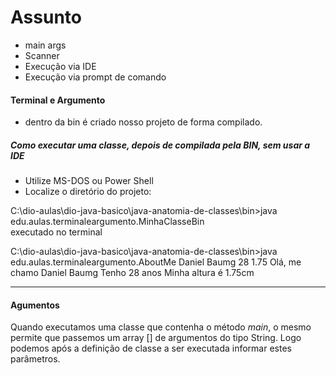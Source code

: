 # Assunto
- main args
- Scanner
- Execução via IDE
- Execução via prompt de comando

#### Terminal e Argumento
- dentro da bin é criado nosso projeto de forma compilado.

##### Como executar uma classe, depois de compilada pela *BIN*, sem usar a IDE

- Utilize MS-DOS ou Power Shell
- Localize o diretório do projeto:  

C:\dio-aulas\dio-java-basico\java-anatomia-de-classes\bin>java edu.aulas.terminaleargumento.MinhaClasseBin     
executado no terminal

C:\dio-aulas\dio-java-basico\java-anatomia-de-classes\bin>java edu.aulas.terminaleargumento.AboutMe Daniel Baumg 28 1.75
Olá, me chamo Daniel Baumg
Tenho 28 anos
Minha altura é 1.75cm
___
#### Agumentos

Quando executamos uma classe que contenha o método *main*, o mesmo permite que passemos um array [] de argumentos do tipo String. Logo podemos após a definição de classe a ser executada informar estes parâmetros.
